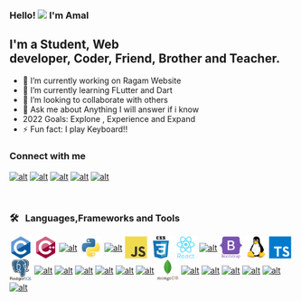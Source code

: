 ### Hello! <a href="https://www.gautamkrishnar.com/"><img src="https://media.giphy.com/media/hvRJCLFzcasrR4ia7z/giphy.gif" width="25px"></a> I'm Amal 

## I'm a Student,&nbsp;Web developer,&nbsp;Coder,&nbsp;Friend,&nbsp;Brother and Teacher.
- 🔭 I’m currently working on Ragam Website
- 🌱 I’m currently learning  FLutter and Dart
- 👯 I’m looking to collaborate with others
- 💬 Ask me about Anything I will answer if i know
- 2022 Goals: Explone , Experience and Expand
- ⚡ Fun fact: I play Keyboard!!

### Connect with me

<a href="https://amalpmathews.tech" target="blank"><img alt="alt" width="40px" align="center" src="https://cdn-icons-png.flaticon.com/512/431/431979.png"></a>
<a href=" https://www.linkedin.com/in/amal-p-mathews/" target="blank"><img alt="alt" width="40px" align="center" src="https://cdn-icons-png.flaticon.com/512/174/174857.png"></a>
<a href="https://www.facebook.com/amalpullukottayil.mathew/" target="blank"><img alt="alt" width="40px" align="center" src="https://cdn-icons-png.flaticon.com/512/733/733547.png"></a>
<a href="https://www.instagram.com/amal_p_mathews_2003/" target="blank"><img alt="alt" width="40px" align="center" src="https://cdn-icons-png.flaticon.com/512/2111/2111463.png"></a>
<a href="mailto:amalpmathews2003@gmail.com" target="blank"><img alt="alt" width="40px" align="center" src="https://cdn-icons-png.flaticon.com/512/732/732200.png"></a>


<br/>

### 🛠️&nbsp;&nbsp; Languages,Frameworks and Tools
<a href='https://www.cprogramming.com/' target='blank'><img align='center' alt='alt' width='40px' src='https://raw.githubusercontent.com/devicons/devicon/master/icons/c/c-original.svg'/></a>
<a href='https://isocpp.org/' target='blank'><img align='center' alt='alt' width='40px' src='https://raw.githubusercontent.com/devicons/devicon/master/icons/cplusplus/cplusplus-original.svg'/></a>
<a href='https://www.java.com/en/' target='blank'><img align='center' alt='alt' width='40px' src='https://www.vectorlogo.zone/logos/java/java-icon.svg'/></a>
<a href='https://www.python.org/' target='blank'><img align='center' alt='alt' width='40px' src='https://raw.githubusercontent.com/devicons/devicon/master/icons/python/python-original.svg'/></a>
<a href='https://html.spec.whatwg.org/dev/' target='blank'><img align='center' alt='alt' width='40px' src='https://cdn-icons-png.flaticon.com/512/174/174854.png'/></a>
<a href='https://www.javascript.com/' target='blank'><img align='center' alt='alt' width='40px' src='https://raw.githubusercontent.com/devicons/devicon/master/icons/javascript/javascript-original.svg'/></a>
<a href='https://www.w3.org/Style/CSS/Overview.en.html' target='blank'><img align='center' alt='alt' width='40px' src='https://raw.githubusercontent.com/devicons/devicon/master/icons/css3/css3-original-wordmark.svg'/></a>
<a href='https://reactjs.org/' target='blank'><img align='center' alt='alt' width='40px' src='https://raw.githubusercontent.com/devicons/devicon/master/icons/react/react-original-wordmark.svg'/></a>
<a href='https://www.djangoproject.com/' target='blank'><img align='center' alt='alt' width='40px' src='https://static.djangoproject.com/img/logos/django-logo-negative.svg'/></a>
<a href='https://getbootstrap.com/' target='blank'><img align='center' alt='alt' width='40px' src='https://raw.githubusercontent.com/devicons/devicon/master/icons/bootstrap/bootstrap-plain-wordmark.svg'/></a>
<a href='https://www.linux.org/' target='blank'><img align='center' alt='alt' width='40px' src='https://raw.githubusercontent.com/devicons/devicon/master/icons/linux/linux-original.svg'/></a>
<a href='https://www.typescriptlang.org/' target='blank'><img align='center' alt='alt' width='40px' src='https://raw.githubusercontent.com/devicons/devicon/master/icons/typescript/typescript-original.svg'/></a>
<a href='https://www.postgresql.org/' target='blank'><img align='center' alt='alt' width='40px' src='https://raw.githubusercontent.com/devicons/devicon/master/icons/postgresql/postgresql-original-wordmark.svg'/></a>
<a href='https://www.sqlite.org/' target='blank'><img align='center' alt='alt' width='40px' src='https://camo.githubusercontent.com/1b8a779f280e099e2d67ab949dad604e25ce0d321e66474c04430201790b3874/68747470733a2f2f7777772e766563746f726c6f676f2e7a6f6e652f6c6f676f732f73716c6974652f73716c6974652d69636f6e2e737667'/></a>
<a href='https://postman.com/' target='blank'><img align='center' alt='alt' width='40px' src='https://camo.githubusercontent.com/93b32389bf746009ca2370de7fe06c3b5146f4c99d99df65994f9ced0ba41685/68747470733a2f2f7777772e766563746f726c6f676f2e7a6f6e652f6c6f676f732f676574706f73746d616e2f676574706f73746d616e2d69636f6e2e737667'/></a>
<a href='https://heroku.com/' target='blank'><img align='center' alt='alt' width='40px' src='https://camo.githubusercontent.com/df12cb598044a3f38efc1f45e3580558c324cf8789b79487125044eeebcc4dee/68747470733a2f2f7777772e766563746f726c6f676f2e7a6f6e652f6c6f676f732f6865726f6b752f6865726f6b752d69636f6e2e737667'/></a>
<a href='https://graphql.org/' target='blank'><img align='center' alt='alt' width='40px' src='https://camo.githubusercontent.com/07c382b68200c1a86d52d1682346e73e038b2f160c9afbc0af773fb3646882c8/68747470733a2f2f7777772e766563746f726c6f676f2e7a6f6e652f6c6f676f732f6772617068716c2f6772617068716c2d69636f6e2e737667'/></a>
<a href='https://cloud.google.com/' target='blank'><img align='center' alt='alt' width='40px' src='https://camo.githubusercontent.com/582944f6627732531ce1a2e20ad43538d1896e16a5f159ea28fd137dbb8e798a/68747470733a2f2f7777772e766563746f726c6f676f2e7a6f6e652f6c6f676f732f676f6f676c655f636c6f75642f676f6f676c655f636c6f75642d69636f6e2e737667'/></a>
<a href='https://git-scm.com/' target='blank'><img align='center' alt='alt' width='40px' src='https://camo.githubusercontent.com/fbfcb9e3dc648adc93bef37c718db16c52f617ad055a26de6dc3c21865c3321d/68747470733a2f2f7777772e766563746f726c6f676f2e7a6f6e652f6c6f676f732f6769742d73636d2f6769742d73636d2d69636f6e2e737667'/></a>
<a href='https://www.mysql.com/' target='blank'><img align='center' alt='alt' width='40px' src='https://raw.githubusercontent.com/devicons/devicon/master/icons/mongodb/mongodb-original-wordmark.svg'/></a>
<a href='https://strapi.io/' target='blank'><img align='center' alt='alt' width='40px' src='https://avatars.githubusercontent.com/u/19872173?s=200&v=4'/></a>
<a href='https://code.visualstudio.com/' target='blank'><img align='center' alt='alt' width='40px' src='https://upload.wikimedia.org/wikipedia/commons/9/9a/Visual_Studio_Code_1.35_icon.svg'/></a>
<a href='https://www.sublimetext.com' target='blank'><img align='center' alt='alt' width='40px' src='https://cdn.worldvectorlogo.com/logos/sublime-text.svg'/></a>
<a href='https://nodejs.org/en/a' target='blank'><img align='center' alt='alt' width='40px' src='https://upload.wikimedia.org/wikipedia/commons/thumb/d/d9/Node.js_logo.svg/885px-Node.js_logo.svg.png?20170401104355'/></a>
<a href='https://www.google.com/chrome/' target='blank'><img align='center' alt='alt' width='40px' src='https://www.logo.wine/a/logo/Google_Chrome/Google_Chrome-Logo.wine.svg'/></a>
<a href='https://www.mozilla.org/en-US/firefox/developer/' target='blank'><img align='center' alt='alt' width='40px' src='https://www.mozilla.org/media/protocol/img/logos/firefox/logo.fedb52c912d6.svg'/></a>

